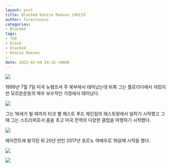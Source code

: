 ```yaml
---
layout: post
title: Blacked Kenzie Reeves 190219
author: forestavxxx
categories: 
- Blacked
tags:
- 서양
- black
- blacked
- Kenzie Reeves
- 
date: 2022-02-04 14:16 +0800
---
```



![](https://raw.githubusercontent.com/forestavxxx/forestavxxx.github.io/main/_images/Kenzie%20Reeves/Kenzie%20Reeves1.jpg)


1999년 7월 7일 미국 뉴햄프셔 주 북부에서 태어났는데 비록 그는 플로리다에서 자랐지만 모르몬운동의 매우 보수적인 가정에서 태어났다. 


![](https://raw.githubusercontent.com/forestavxxx/forestavxxx.github.io/main/_images/Kenzie%20Reeves/Kenzie%20Reeves2.jpg)


그는 16세가 될 때까지 타코 벨 패스트 푸드 체인점의 레스토랑에서 일하기 시작했고 그 때 그는 스트리퍼로서 춤을 추고 미국 전역의 다양한 클럽을 여행하기 시작했다. 


![](https://raw.githubusercontent.com/forestavxxx/forestavxxx.github.io/main/_images/Kenzie%20Reeves/Kenzie%20Reeves3.jpg)


에이전트에 발각된 뒤 20년 만인 2017년 포르노 여배우로 19살때 시작을 했다.


![](https://raw.githubusercontent.com/forestavxxx/forestavxxx.github.io/main/_images/Kenzie%20Reeves/Kenzie%20Reeves4.jpg)


![](https://raw.githubusercontent.com/forestavxxx/forestavxxx.github.io/main/_images/Kenzie%20Reeves/Kenzie%20Reeves5.jpg)



